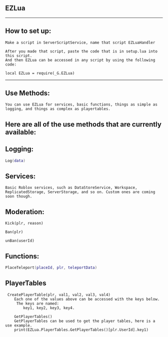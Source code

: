 ## EZLua
-----
##  How to set up:
```
Make a script in ServerScriptService, name that script EZLuaHandler

After you made that script, paste the code that is in setup.lua into this script.
And then EZLua can be accessed in any script by using the following code:

local EZLua = require(_G.EZLua)

```
----
## Use Methods:
```
You can use EZLua for services, basic functions, things as simple as logging, and things as complex as playertables.
```
## Here are all of the use methods that are currently available:
##
##
## Logging:
```lua
Log(data)
```
##
##
## Services:
```
Basic Roblox services, such as DataStoreService, Workspace, ReplicatedStorage, ServerStorage, and so on. Custom ones are coming soon though.
```
##
##
## Moderation:
```
Kick(plr, reason)

Ban(plr)

unBan(userId)
```
##
##
## Functions:
```lua
PlaceTeleport(placeId, plr, teleportData)
```
##
##
## PlayerTables
```
 CreatePlayerTable(plr, val1, val2, val3, val4)
    Each one of the values above can be accessed with the keys below.
     The keys are named:
        key1, key2, key3, key4.
        
    GetPlayerTables()
    GetPlayerTables can be used to get the player tables, here is a use example.
    print(EZLua.PlayerTables.GetPlayerTables()[plr.UserId].key1)
```


